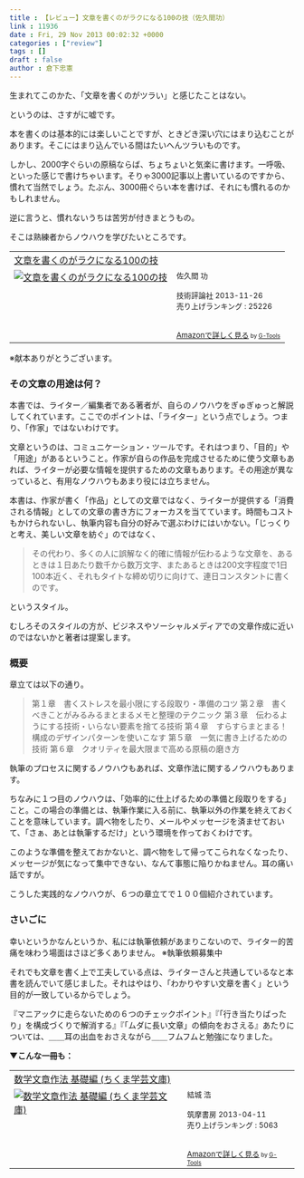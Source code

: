 ```yaml
---
title : 【レビュー】文章を書くのがラクになる100の技（佐久間功）
link : 11936
date : Fri, 29 Nov 2013 00:02:32 +0000
categories : ["review"]
tags : []
draft : false
author : 倉下忠憲
---
```


生まれてこのかた、「文章を書くのがツラい」と感じたことはない。

というのは、さすがに嘘です。

本を書くのは基本的には楽しいことですが、ときどき深い穴にはまり込むことがあります。そこにはまり込んでいる間はたいへんツラいものです。

しかし、2000字ぐらいの原稿ならば、ちょちょいと気楽に書けます。一呼吸、といった感じで書けちゃいます。そりゃ3000記事以上書いているのですから、慣れて当然でしょう。たぶん、3000冊ぐらい本を書けば、それにも慣れるのかもしれません。

逆に言うと、慣れないうちは苦労が付きまとうもの。

そこは熟練者からノウハウを学びたいところです。

<table  border="0" cellpadding="5"><tr><td colspan="2"><a href="http://www.amazon.co.jp/%E6%96%87%E7%AB%A0%E3%82%92%E6%9B%B8%E3%81%8F%E3%81%AE%E3%81%8C%E3%83%A9%E3%82%AF%E3%81%AB%E3%81%AA%E3%82%8B100%E3%81%AE%E6%8A%80-%E4%BD%90%E4%B9%85%E9%96%93-%E5%8A%9F/dp/4774161039%3FSubscriptionId%3D15SMZCTB9V8NGR2TW082%26tag%3Drashita1000-22%26linkCode%3Dxm2%26camp%3D2025%26creative%3D165953%26creativeASIN%3D4774161039" target="_top">文章を書くのがラクになる100の技</a><img src="http://www.assoc-amazon.jp/e/ir?t=rashita1000-22&l=ur2&o=9" width="1" height="1" style="border: none;" alt="" /></td></tr><tr><td valign="top"><a href="http://www.amazon.co.jp/%E6%96%87%E7%AB%A0%E3%82%92%E6%9B%B8%E3%81%8F%E3%81%AE%E3%81%8C%E3%83%A9%E3%82%AF%E3%81%AB%E3%81%AA%E3%82%8B100%E3%81%AE%E6%8A%80-%E4%BD%90%E4%B9%85%E9%96%93-%E5%8A%9F/dp/4774161039%3FSubscriptionId%3D15SMZCTB9V8NGR2TW082%26tag%3Drashita1000-22%26linkCode%3Dxm2%26camp%3D2025%26creative%3D165953%26creativeASIN%3D4774161039" target="_top"><img src="http://ecx.images-amazon.com/images/I/51eMpnhpXcL._SL160_.jpg" border="0" alt="文章を書くのがラクになる100の技" /></a></td><td valign="top"><font size="-1">佐久間 功 <br /><br />技術評論社  2013-11-26<br />売り上げランキング : 25226<br /><br /><br /><a href="http://www.amazon.co.jp/%E6%96%87%E7%AB%A0%E3%82%92%E6%9B%B8%E3%81%8F%E3%81%AE%E3%81%8C%E3%83%A9%E3%82%AF%E3%81%AB%E3%81%AA%E3%82%8B100%E3%81%AE%E6%8A%80-%E4%BD%90%E4%B9%85%E9%96%93-%E5%8A%9F/dp/4774161039%3FSubscriptionId%3D15SMZCTB9V8NGR2TW082%26tag%3Drashita1000-22%26linkCode%3Dxm2%26camp%3D2025%26creative%3D165953%26creativeASIN%3D4774161039" target="_top">Amazonで詳しく見る</a></font><font size="-2"> by <a href="http://www.goodpic.com/mt/aws/index.html" >G-Tools</a></font></td></tr></table>
※献本ありがとうございます。

<H3>その文章の用途は何？</H3>本書では、ライター／編集者である著者が、自らのノウハウをぎゅぎゅっと解説してくれています。ここでのポイントは、「ライター」という点でしょう。つまり、「作家」ではないわけです。

文章というのは、コミュニケーション・ツールです。それはつまり、「目的」や「用途」があるということ。作家が自らの作品を完成させるために使う文章もあれば、ライターが必要な情報を提供するための文章もあります。その用途が異なっていると、有用なノウハウもあまり役には立ちません。

本書は、作家が書く「作品」としての文章ではなく、ライターが提供する「消費される情報」としての文章の書き方にフォーカスを当てています。時間もコストもかけられないし、執筆内容も自分の好みで選ぶわけにはいかない。「じっくりと考え、美しい文章を紡ぐ」のではなく、

<blockquote>
その代わり、多くの人に誤解なく的確に情報が伝わるような文章を、あるときは１日あたり数千から数万文字、またあるときは200文字程度で1日100本近く、それもタイトな締め切りに向けて、連日コンスタントに書くのです。
</blockquote>

というスタイル。

むしろそのスタイルの方が、ビジネスやソーシャルメディアでの文章作成に近いのではないかと著者は提案します。

<H3>概要</H3>章立ては以下の通り。

<blockquote>
第１章　書くストレスを最小限にする段取り・準備のコツ
第２章　書くべきことがみるみるまとまるメモと整理のテクニック
第３章　伝わるようにする技術・いらない要素を捨てる技術
第４章　すらすらまとまる！構成のデザインパターンを使いこなす
第５章　一気に書き上げるための技術
第６章　クオリティを最大限まで高める原稿の磨き方
</blockquote>

執筆のプロセスに関するノウハウもあれば、文章作法に関するノウハウもあります。

ちなみに１つ目のノウハウは、「効率的に仕上げるための準備と段取りをする」こと。この場合の準備とは、執筆作業に入る前に、執筆以外の作業を終えておくことを意味しています。調べ物をしたり、メールやメッセージを済ませておいて、「さぁ、あとは執筆するだけ」という環境を作っておくわけです。

このような準備を整えておかないと、調べ物をして帰ってこられなくなったり、メッセージが気になって集中できない、なんて事態に陥りかねません。耳の痛い話ですが。

こうした実践的なノウハウが、６つの章立てで１００個紹介されています。

<H3>さいごに</H3>幸いというかなんというか、私には執筆依頼があまりこないので、ライター的苦痛を味わう場面はさほど多くありません。
※執筆依頼募集中

それでも文章を書く上で工夫している点は、ライターさんと共通しているなと本書を読んでいて感じました。それはやはり、「わかりやすい文章を書く」という目的が一致しているからでしょう。

『マニアックに走らないための６つのチェックポイント』『「行き当たりばったり」を構成づくりで解消する』『「ムダに長い文章」の傾向をおさえる』あたりについては、＿＿耳の出血をおさえながら＿＿フムフムと勉強になりました。

<strong>▼こんな一冊も：</strong>
<table  border="0" cellpadding="5"><tr><td colspan="2"><a href="http://www.amazon.co.jp/%E6%95%B0%E5%AD%A6%E6%96%87%E7%AB%A0%E4%BD%9C%E6%B3%95-%E5%9F%BA%E7%A4%8E%E7%B7%A8-%E3%81%A1%E3%81%8F%E3%81%BE%E5%AD%A6%E8%8A%B8%E6%96%87%E5%BA%AB-%E7%B5%90%E5%9F%8E-%E6%B5%A9/dp/448009525X%3FSubscriptionId%3D15SMZCTB9V8NGR2TW082%26tag%3Drashita1000-22%26linkCode%3Dxm2%26camp%3D2025%26creative%3D165953%26creativeASIN%3D448009525X" target="_top">数学文章作法 基礎編 (ちくま学芸文庫)</a><img src="http://www.assoc-amazon.jp/e/ir?t=rashita1000-22&l=ur2&o=9" width="1" height="1" style="border: none;" alt="" /></td></tr><tr><td valign="top"><a href="http://www.amazon.co.jp/%E6%95%B0%E5%AD%A6%E6%96%87%E7%AB%A0%E4%BD%9C%E6%B3%95-%E5%9F%BA%E7%A4%8E%E7%B7%A8-%E3%81%A1%E3%81%8F%E3%81%BE%E5%AD%A6%E8%8A%B8%E6%96%87%E5%BA%AB-%E7%B5%90%E5%9F%8E-%E6%B5%A9/dp/448009525X%3FSubscriptionId%3D15SMZCTB9V8NGR2TW082%26tag%3Drashita1000-22%26linkCode%3Dxm2%26camp%3D2025%26creative%3D165953%26creativeASIN%3D448009525X" target="_top"><img src="http://ecx.images-amazon.com/images/I/51f9QjetSrL._SL160_.jpg" border="0" alt="数学文章作法 基礎編 (ちくま学芸文庫)" /></a></td><td valign="top"><font size="-1">結城 浩 <br /><br />筑摩書房  2013-04-11<br />売り上げランキング : 5063<br /><br /><br /><a href="http://www.amazon.co.jp/%E6%95%B0%E5%AD%A6%E6%96%87%E7%AB%A0%E4%BD%9C%E6%B3%95-%E5%9F%BA%E7%A4%8E%E7%B7%A8-%E3%81%A1%E3%81%8F%E3%81%BE%E5%AD%A6%E8%8A%B8%E6%96%87%E5%BA%AB-%E7%B5%90%E5%9F%8E-%E6%B5%A9/dp/448009525X%3FSubscriptionId%3D15SMZCTB9V8NGR2TW082%26tag%3Drashita1000-22%26linkCode%3Dxm2%26camp%3D2025%26creative%3D165953%26creativeASIN%3D448009525X" target="_top">Amazonで詳しく見る</a></font><font size="-2"> by <a href="http://www.goodpic.com/mt/aws/index.html" >G-Tools</a></font></td></tr></table>

